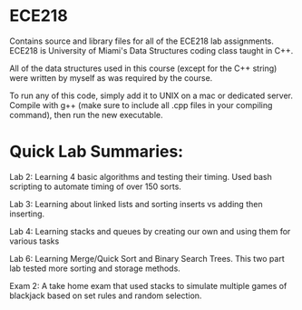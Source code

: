 # ECE218
Contains source and library files for all of the ECE218 lab assignments. ECE218 is University of Miami's Data Structures coding class taught in C++.

All of the data structures used in this course (except for the C++ string) were written by myself as was required by the course.

To run any of this code, simply add it to UNIX on a mac or dedicated server. Compile with g++ (make sure to include all .cpp files in your compiling command), then run the new executable.

# Quick Lab Summaries:

Lab 2: Learning 4 basic algorithms and testing their timing. Used bash scripting to automate timing of over 150 sorts.

Lab 3: Learning about linked lists and sorting inserts vs adding then inserting.

Lab 4: Learning stacks and queues by creating our own and using them for various tasks

Lab 6: Learning Merge/Quick Sort and Binary Search Trees. This two part lab tested more sorting and storage methods.

Exam 2: A take home exam that used stacks to simulate multiple games of blackjack based on set rules and random selection.
